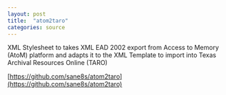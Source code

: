 ```yaml
---
layout: post
title:  "atom2taro"
categories: source
---
```

XML Stylesheet to takes XML EAD 2002 export from Access to Memory (AtoM) platform and adapts it to the XML Template to import into Texas Archival Resources Online (TARO)

[https://github.com/sane8s/atom2taro](https://github.com/sane8s/atom2taro)
